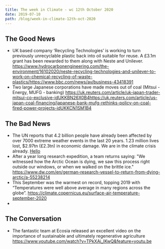 ```yaml
---
title: The week in Climate - wc 12th October 2020
date: 2019-07-10
path: /blog/week-in-climate-12th-oct-2020
---
```

## The Good News
* UK based company ‘Recycling Technologies’ is working to turn previously unrecyclable plastic back into oil suitable for reuse. A £3.1m grant has been rewarded to them along with Neste and Unilever.
https://www.hydrocarbonengineering.com/the-environment/16102020/neste-recycling-technologies-and-unilever-to-work-on-chemical-recycling-of-waste-plastics/https://www.bbc.com/news/av/business-43418391
* Two large Japanese corporations have made moves out of coal (Mitsui - Energy, MUFG - banking)
https://uk.reuters.com/article/uk-japan-trader-mitsui-co-exclusive-idUKKBN26X0B4https://uk.reuters.com/article/us-japan-coal-financing/japanese-bank-mufg-rethinks-policy-on-coal-fired-power-projects-idUKKCN1SM1B4

## The Bad News
* The UN reports that 4.2 billion people have already been affected by over 7000 extreme weather events in the last 20 years. 1.23 million lives lost, $2.97tn (£2.3tn) in economic damage. We are in the climate crisis already.
[Hello](https://www.theguardian.com/world/2020/oct/12/un-highlights-dramatic-global-rise-in-extreme-weather-since-2020)
* After a year long research expedition, a team returns saying: "We witnessed how the Arctic Ocean is dying, we saw this process right outside our windows, or when we walked on the brittle ice."
https://www.dw.com/en/german-research-vessel-to-return-from-dying-arctic/a-55238214
* This September was the warmest on record, topping 2019 with “Temperatures were well above average in many regions across the globe”.
https://climate.copernicus.eu/surface-air-temperature-september-2020
* 
## The Conversation
* The fantastic team at Ecosia released an excellent video on the importance of sustainable and ultimately regenerative agriculture
https://www.youtube.com/watch?v=TPkXAi_IKwQ&feature=youtu.be